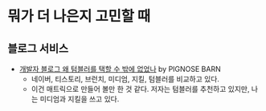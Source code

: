 # 뭐가 더 나은지 고민할 때

## 블로그 서비스

* [개발자 블로그 왜 텀블러를 택할 수 밖에 없었나](https://blog.pigno.se/post/156817828203/%EA%B0%9C%EB%B0%9C%EC%9E%90-%EB%B8%94%EB%A1%9C%EA%B7%B8-%EC%99%9C-%ED%85%80%EB%B8%94%EB%9F%AC%EB%A5%BC-%ED%83%9D%ED%95%A0-%EC%88%98-%EB%B0%96%EC%97%90-%EC%97%86%EC%97%88%EB%82%98) by PIGNOSE BARN
  * 네이버, 티스토리, 브런치, 미디엄, 지킬, 텀블러를 비교하고 있다.
  * 이건 매트릭으로 만들어 볼만 한 것 같다. 저자는 텀블러를 추천하고 있지만, 나는 미디엄과 지킬을 쓰고 있다.